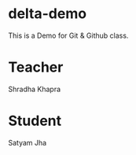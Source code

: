 # delta-demo
This is a Demo for Git &amp; Github class.

# Teacher
Shradha Khapra

# Student
Satyam Jha